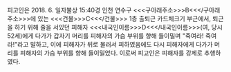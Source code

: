 피고인은 2018. 6. 일자불상 15:40경 인천 연수구 <<<구아래주소>>>B<<</구아래주소>>>에 있는 <<<건물>>>C<<</건물>>> 1층 출퇴근 카드체크기 부근에서, 퇴근을 하기 위해 줄을 서있던 피해자 <<<내국인이름>>>D<<</내국인이름>>>(여, 당시 52세)에게 다가가 갑자기 머리를 피해자의 가슴 부위를 향해 들이밀며 "죽여라! 죽여라!"라고 말하고, 이에 피해자가 뒤로 물러서 피하였음에도 다시 피해자에게 다가가 머리를 피해자의 가슴 부위를 향해 들이밀었다.
이로써 피고인은 피해자를 강제로 추행하였다.